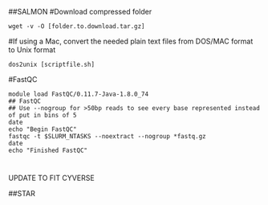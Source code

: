 ##SALMON
#Download compressed folder
```
wget -v -O [folder.to.download.tar.gz]
```
#If using a Mac, convert the needed plain text files from DOS/MAC format to Unix format
```
dos2unix [scriptfile.sh]
```
#FastQC
```
module load FastQC/0.11.7-Java-1.8.0_74
## FastQC
## Use --nogroup for >50bp reads to see every base represented instead of put in bins of 5
date
echo "Begin FastQC"
fastqc -t $SLURM_NTASKS --noextract --nogroup *fastq.gz
date
echo "Finished FastQC"
```
#



UPDATE TO FIT CYVERSE

##STAR
